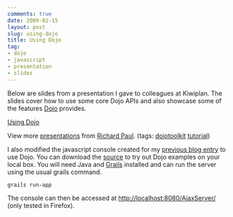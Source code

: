 ```yaml
---
comments: true
date: 2009-02-15
layout: post
slug: using-dojo
title: Using Dojo
tag:
- dojo
- javascript
- presentation
- slides
---
```


Below are slides from a presentation I gave to colleagues at Kiwiplan.  The slides cover how to use some core Dojo APIs and also showcase some of the features [Dojo](http://www.dojotoolkit.org) provides.



[Using Dojo](http://www.slideshare.net/rapaul/using-dojo?type=powerpoint)

View more [presentations](http://www.slideshare.net/) from [Richard Paul](http://www.slideshare.net/rapaul). (tags: [dojotoolkit](http://slideshare.net/tag/dojotoolkit) [tutorial](http://slideshare.net/tag/tutorial))



I also modified the javascript console created for my [previous blog entry](http://www.rapaul.com/2009/02/02/javascript-ajax-basics-slides/) to use Dojo.  You can download the [source](http://www.rapaul.com/wp-content/uploads/2009/02/dojotutorial.zip) to try out Dojo examples on your local box. You will need Java and [Grails](http://www.grails.org) installed and can run the server using the usual grails command.

`grails run-app`

The console can then be accessed at [http://localhost:8080/AjaxServer/](http://localhost:8080/AjaxServer/) (only tested in Firefox).
